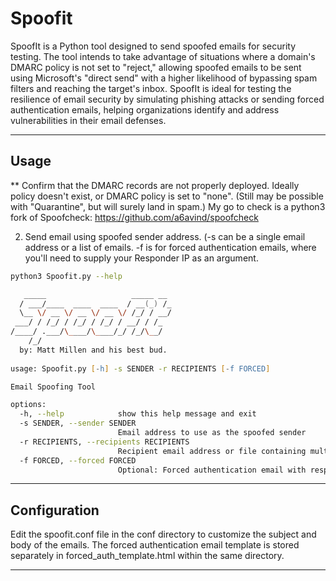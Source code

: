 # Spoofit
SpoofIt is a Python tool designed to send spoofed emails for security testing. The tool intends to take advantage of situations where a domain's DMARC policy is not set to "reject," allowing spoofed emails to be sent using Microsoft's "direct send" with a higher likelihood of bypassing spam filters and reaching the target's inbox. SpoofIt is ideal for testing the resilience of email security by simulating phishing attacks or sending forced authentication emails, helping organizations identify and address vulnerabilities in their email defenses.
___
## Usage
** Confirm that the DMARC records are not properly deployed. Ideally policy doesn't exist, or DMARC policy is set to "none". (Still may be possible with "Quarantine", but will surely land in spam.) My go to check is a python3 fork of Spoofcheck: https://github.com/a6avind/spoofcheck

2. Send email using spoofed sender address. (-s can be a single email address or a list of emails. -f is for forced authentication emails, where you'll need to supply your Responder IP as an argument. 
```zsh
python3 Spoofit.py --help                                                         

   _____                   _____ __ 
  / ___/____  ____  ____  / __(_) /_
  \__ \/ __ \/ __ \/ __ \/ /_/ / __/
 ___/ / /_/ / /_/ / /_/ / __/ / /_  
/____/ .___/\____/\____/_/ /_/\__/  
    /_/                             
  by: Matt Millen and his best bud.   
   
usage: Spoofit.py [-h] -s SENDER -r RECIPIENTS [-f FORCED]

Email Spoofing Tool

options:
  -h, --help            show this help message and exit
  -s SENDER, --sender SENDER
                        Email address to use as the spoofed sender
  -r RECIPIENTS, --recipients RECIPIENTS
                        Recipient email address or file containing multiple addresses
  -f FORCED, --forced FORCED
                        Optional: Forced authentication email with responder IP
```
___

## Configuration
Edit the spoofit.conf file in the conf directory to customize the subject and body of the emails. The forced authentication email template is stored separately in forced_auth_template.html within the same directory.

___
